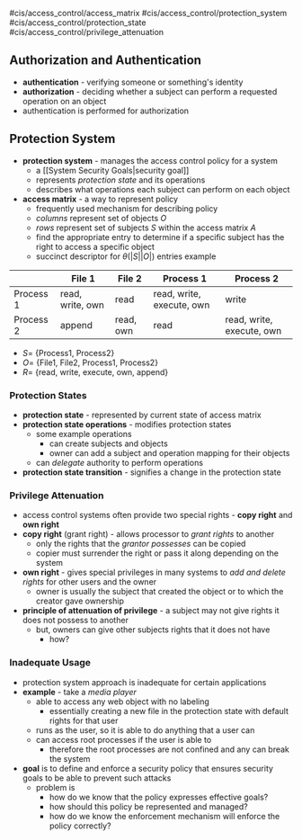 #cis/access_control/access_matrix #cis/access_control/protection_system #cis/access_control/protection_state #cis/access_control/privilege_attenuation
## Authorization and Authentication
- **authentication** - verifying someone or something's identity
- **authorization** - deciding whether a subject can perform a requested operation on an object
- authentication is performed for authorization
## Protection System
- **protection system** - manages the access control policy for a system
	- a [[System Security Goals|security goal]]
	- represents *protection state* and its operations
	- describes what operations each subject can perform on each object
- **access matrix** - a way to represent policy
	- frequently used mechanism for describing policy
	- *columns* represent set of objects $O$
	- *rows* represent set of subjects $S$ within the access matrix $A$
	- find the appropriate entry to determine if a specific subject has the right to access a specific object
	- succinct descriptor for $\theta(|S||O|)$ entries
example

|           | File 1           | File 2    | Process 1                 | Process 2                 |
| --------- | ---------------- | --------- | ------------------------- | ------------------------- |
| Process 1 | read, write, own | read      | read, write, execute, own | write                     |
| Process 2 | append           | read, own | read                      | read, write, execute, own |
- $S=$ $\{$Process1, Process2$\}$
- $O=$ $\{$File1, File2, Process1, Process2$\}$
- $R=$ $\{$read, write, execute, own, append$\}$
### Protection States
- **protection state** - represented by current state of access matrix
- **protection state operations** - modifies protection states
	- some example operations
		- can create subjects and objects
		- owner can add a subject and operation mapping for their objects
	- can *delegate* authority to perform operations
- **protection state transition** - signifies a change in the protection state
### Privilege Attenuation
- access control systems often provide two special rights - **copy right** and **own right**
- **copy right** (grant right) - allows processor to *grant rights* to another
	- only the rights that the *grantor possesses* can be copied
	- copier must surrender the right or pass it along depending on the system
- **own right** - gives special privileges in many systems to *add and delete rights* for other users and the owner
	- owner is usually the subject that created the object or to which the creator gave ownership
- **principle of attenuation of privilege** - a subject may not give rights it does not possess to another
	- but, owners can give other subjects rights that it does not have
		- how?
### Inadequate Usage
- protection system approach is inadequate for certain applications
- **example** - take a *media player*
	- able to access any web object with no labeling
		- essentially creating a new file in the protection state with default rights for that user
	- runs as the user, so it is able to do anything that a user can
	- can access root processes if the user is able to
		- therefore the root processes are not confined and any can break the system
- **goal** is to define and enforce a security policy that ensures security goals to be able to prevent such attacks
	- problem is
		- how do we know that the policy expresses effective goals?
		- how should this policy be represented and managed?
		- how do we know the enforcement mechanism will enforce the policy correctly?